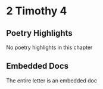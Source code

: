 # 2 Timothy 4

## Poetry Highlights

No poetry highlights in this chapter

## Embedded Docs

The entire letter is an embedded doc

